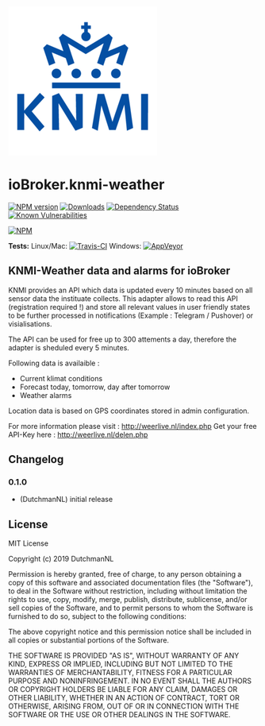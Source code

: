 ![Logo](admin/knmi-weather.png)
# ioBroker.knmi-weather

[![NPM version](http://img.shields.io/npm/v/iobroker.knmi-weather.svg)](https://www.npmjs.com/package/iobroker.knmi-weather)
[![Downloads](https://img.shields.io/npm/dm/iobroker.knmi-weather.svg)](https://www.npmjs.com/package/iobroker.knmi-weather)
[![Dependency Status](https://img.shields.io/david/iobroker-community-adapters/iobroker.knmi-weather.svg)](https://david-dm.org/iobroker-community-adapters/iobroker.knmi-weather)
[![Known Vulnerabilities](https://snyk.io/test/github/iobroker-community-adapters/ioBroker.knmi-weather/badge.svg)](https://snyk.io/test/github/iobroker-community-adapters/ioBroker.knmi-weather)

[![NPM](https://nodei.co/npm/iobroker.knmi-weather.png?downloads=true)](https://nodei.co/npm/iobroker.knmi-weather/)

**Tests:** Linux/Mac: [![Travis-CI](http://img.shields.io/travis/iobroker-community-adapters/ioBroker.knmi-weather/master.svg)](https://travis-ci.org/iobroker-community-adapters/ioBroker.knmi-weather)
Windows: [![AppVeyor](https://ci.appveyor.com/api/projects/status/github/iobroker-community-adapters/ioBroker.knmi-weather?branch=master&svg=true)](https://ci.appveyor.com/project/iobroker-community-adapters/ioBroker-knmi-weather/)

## KNMI-Weather data and alarms for ioBroker

KNMI provides an API which data is updated every 10 minutes based on all sensor data the instituate collects.
This adapter allows to read this API (registration required !) and store all relevant values in user friendly states to be further processed in notifications (Example : Telegram / Pushover) or visialisations.

The API can be used for free up to 300 attements a day, therefore the adapter is sheduled every 5 minutes.

Following data is availaible :

* Current klimat conditions
* Forecast today, tomorrow, day after tomorrow
* Weather alarms

Location data is based on GPS coordinates stored in admin configuration.

For more information please visit : http://weerlive.nl/index.php
Get your free API-Key here : http://weerlive.nl/delen.php

## Changelog

### 0.1.0
* (DutchmanNL) initial release

## License
MIT License

Copyright (c) 2019 DutchmanNL

Permission is hereby granted, free of charge, to any person obtaining a copy
of this software and associated documentation files (the "Software"), to deal
in the Software without restriction, including without limitation the rights
to use, copy, modify, merge, publish, distribute, sublicense, and/or sell
copies of the Software, and to permit persons to whom the Software is
furnished to do so, subject to the following conditions:

The above copyright notice and this permission notice shall be included in all
copies or substantial portions of the Software.

THE SOFTWARE IS PROVIDED "AS IS", WITHOUT WARRANTY OF ANY KIND, EXPRESS OR
IMPLIED, INCLUDING BUT NOT LIMITED TO THE WARRANTIES OF MERCHANTABILITY,
FITNESS FOR A PARTICULAR PURPOSE AND NONINFRINGEMENT. IN NO EVENT SHALL THE
AUTHORS OR COPYRIGHT HOLDERS BE LIABLE FOR ANY CLAIM, DAMAGES OR OTHER
LIABILITY, WHETHER IN AN ACTION OF CONTRACT, TORT OR OTHERWISE, ARISING FROM,
OUT OF OR IN CONNECTION WITH THE SOFTWARE OR THE USE OR OTHER DEALINGS IN THE
SOFTWARE.
